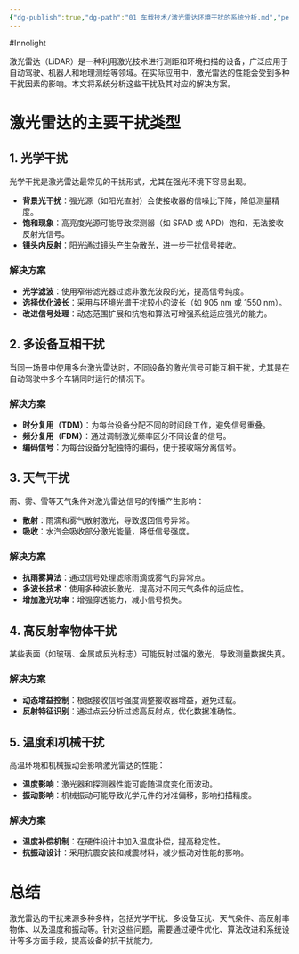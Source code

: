 ```yaml
---
{"dg-publish":true,"dg-path":"01 车载技术/激光雷达环境干扰的系统分析.md","permalink":"/01 车载技术/激光雷达环境干扰的系统分析/","created":"2025-04-17T10:18:09.241+08:00","updated":"2025-09-19T11:32:52.474+08:00"}
---
```


#Innolight

激光雷达（LiDAR）是一种利用激光技术进行测距和环境扫描的设备，广泛应用于自动驾驶、机器人和地理测绘等领域。在实际应用中，激光雷达的性能会受到多种干扰因素的影响。本文将系统分析这些干扰及其对应的解决方案。

# 激光雷达的主要干扰类型

## 1. 光学干扰

光学干扰是激光雷达最常见的干扰形式，尤其在强光环境下容易出现。

- **背景光干扰**：强光源（如阳光直射）会使接收器的信噪比下降，降低测量精度。
- **饱和现象**：高亮度光源可能导致探测器（如 SPAD 或 APD）饱和，无法接收反射光信号。
- **镜头内反射**：阳光通过镜头产生杂散光，进一步干扰信号接收。

### 解决方案

- **光学滤波**：使用窄带滤光器过滤非激光波段的光，提高信号纯度。
- **选择优化波长**：采用与环境光谱干扰较小的波长（如 905 nm 或 1550 nm）。
- **改进信号处理**：动态范围扩展和抗饱和算法可增强系统适应强光的能力。

## 2. 多设备互相干扰

当同一场景中使用多台激光雷达时，不同设备的激光信号可能互相干扰，尤其是在自动驾驶中多个车辆同时运行的情况下。

### 解决方案

- **时分复用（TDM）**：为每台设备分配不同的时间段工作，避免信号重叠。
- **频分复用（FDM）**：通过调制激光频率区分不同设备的信号。
- **编码信号**：为每台设备分配独特的编码，便于接收端分离信号。

## 3. 天气干扰

雨、雾、雪等天气条件对激光雷达信号的传播产生影响：

- **散射**：雨滴和雾气散射激光，导致返回信号异常。
- **吸收**：水汽会吸收部分激光能量，降低信号强度。

### 解决方案

- **抗雨雾算法**：通过信号处理滤除雨滴或雾气的异常点。
- **多波长技术**：使用多种波长激光，提高对不同天气条件的适应性。
- **增加激光功率**：增强穿透能力，减小信号损失。

## 4. 高反射率物体干扰

某些表面（如玻璃、金属或反光标志）可能反射过强的激光，导致测量数据失真。

### 解决方案

- **动态增益控制**：根据接收信号强度调整接收器增益，避免过载。
- **反射特征识别**：通过点云分析过滤高反射点，优化数据准确性。

## 5. 温度和机械干扰

高温环境和机械振动会影响激光雷达的性能：

- **温度影响**：激光器和探测器性能可能随温度变化而波动。
- **振动影响**：机械振动可能导致光学元件的对准偏移，影响扫描精度。

### 解决方案

- **温度补偿机制**：在硬件设计中加入温度补偿，提高稳定性。
- **抗振动设计**：采用抗震安装和减震材料，减少振动对性能的影响。

# 总结

激光雷达的干扰来源多种多样，包括光学干扰、多设备互扰、天气条件、高反射率物体、以及温度和振动等。针对这些问题，需要通过硬件优化、算法改进和系统设计等多方面手段，提高设备的抗干扰能力。